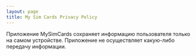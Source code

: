 ```yaml
---
layout: page
title: My Sim Cards Privacy Policy
---
```


Приложение MySimCards сохраняет информацию пользователя только на самом устройстве. Приложение не осуществляет какую-либо передачу информации.